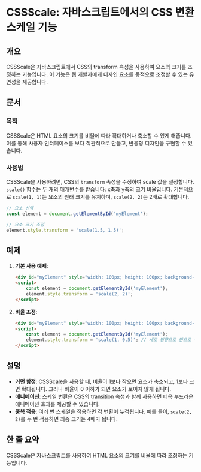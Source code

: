 <!--
Meta Description: # CSSScale: 자바스크립트에서의 CSS 변환 스케일 기능 ## 개요 CSSScale은 자바스크립트에서 CSS의 transform 속성을 사용하여 요소의 크기를 조정하는 기능입니다. 이 기능은 웹 개발자에게 디자인 요소를 동적으로 조정할 수 있는 유연성을 제공합니...
Meta Keywords: scale, element, transform, myelement, style
-->

# CSSScale: 자바스크립트에서의 CSS 변환 스케일 기능

## 개요
CSSScale은 자바스크립트에서 CSS의 transform 속성을 사용하여 요소의 크기를 조정하는 기능입니다. 이 기능은 웹 개발자에게 디자인 요소를 동적으로 조정할 수 있는 유연성을 제공합니다.

## 문서
### 목적
CSSScale은 HTML 요소의 크기를 비율에 따라 확대하거나 축소할 수 있게 해줍니다. 이를 통해 사용자 인터페이스를 보다 직관적으로 만들고, 반응형 디자인을 구현할 수 있습니다.

### 사용법
CSSScale을 사용하려면, CSS의 `transform` 속성을 수정하여 scale 값을 설정합니다. `scale()` 함수는 두 개의 매개변수를 받습니다: x축과 y축의 크기 비율입니다. 기본적으로 `scale(1, 1)`는 요소의 원래 크기를 유지하며, `scale(2, 2)`는 2배로 확대합니다.

```javascript
// 요소 선택
const element = document.getElementById('myElement');

// 요소 크기 조정
element.style.transform = 'scale(1.5, 1.5)';
```

## 예제
1. **기본 사용 예제**:
    ```html
    <div id="myElement" style="width: 100px; height: 100px; background-color: blue;"></div>
    <script>
        const element = document.getElementById('myElement');
        element.style.transform = 'scale(2, 2)';
    </script>
    ```

2. **비율 조정**:
    ```html
    <div id="myElement" style="width: 100px; height: 100px; background-color: red;"></div>
    <script>
        const element = document.getElementById('myElement');
        element.style.transform = 'scale(1, 0.5)'; // 세로 방향으로 반으로 축소
    </script>
    ```

## 설명
- **커먼 함정**: CSSScale을 사용할 때, 비율이 1보다 작으면 요소가 축소되고, 1보다 크면 확대됩니다. 그러나 비율이 0 이하가 되면 요소가 보이지 않게 됩니다.
- **애니메이션**: 스케일 변환은 CSS의 transition 속성과 함께 사용하면 더욱 부드러운 애니메이션 효과를 제공할 수 있습니다.
- **중복 적용**: 여러 번 스케일을 적용하면 각 변환이 누적됩니다. 예를 들어, `scale(2, 2)`를 두 번 적용하면 최종 크기는 4배가 됩니다.

## 한 줄 요약
CSSScale은 자바스크립트를 사용하여 HTML 요소의 크기를 비율에 따라 조정하는 기능입니다.